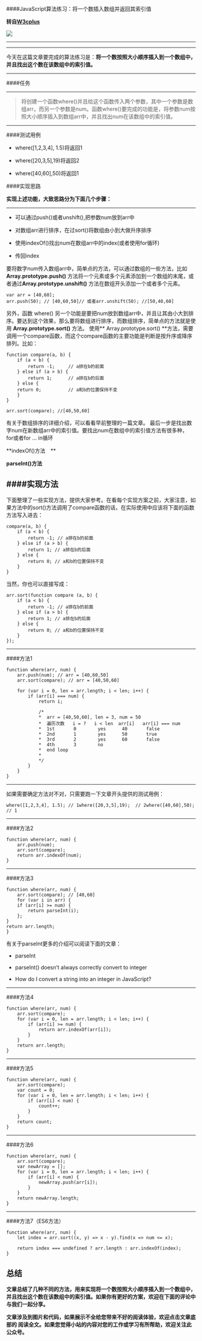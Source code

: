 ####JavaScript算法练习：将一个数插入数组并返回其索引值

**转自[W3cplus](http://mp.weixin.qq.com/s?__biz=MjM5NzE0MjQ2Mw==&mid=2652491635&idx=1&sn=fbb28de7b4ecb6a9ed213d14129f37b3&scene=0#wechat_redirect)**

![](http://mmbiz.qpic.cn/mmbiz/4biceW6butxrZoer1Uo6FFOaJh0tJrjqjWp6wty0yIsV8aTnjgl5SGGhAvBjWmFaOaZXb7DEngxlybUGxsEC8Cg/640?wx_fmt=jpeg&tp=webp&wxfrom=5)

- - - - - 
- - - - - 

今天在这篇文章要完成的算法练习是：**将一个数按照大小顺序插入到一个数组中，并且找出这个数在该数组中的索引值。**
- - - - - 
####任务
- - - - - 

> 将创建一个函数where()并且给这个函数传入两个参数，其中一个参数是数组arr，而另一个参数是num。函数where()要完成的功能是，将参数num按照大小顺序插入到数组arr中，并且找出num在该数组中的索引值。


- - - 
####测试用例
- where([1,2,3,4], 1.5)将返回1

- where([20,3,5],19)将返回2

- where([40,60],50)将返回1

####实现思路

**实现上述功能，大致思路分为下面几个步骤：** 
- - -

* 可以通过push()或者unshift(),把参数num放到arr中

* 对数组arr进行排序，在过sort()将数组由小到大做升序排序

* 使用indexOf()找出num在数组arr中的index(或者使用for循环)

* 传回index

要将数字num传入数组arr中，简单点的方法，可以通过数组的一些方法，比如**Array.prototype.push()** 方法将一个元素或多个元素添加到一个数组的末尾，或者通过**Array.prototype.unshift()** 方法在数组开头添加一个或者多个元素。

	var arr = [40,60];
	arr.push(50); // [40,60,50]// 或者arr.unshift(50); //[50,40,60]


另外，函数 where() 另一个功能是要把num放到数组arr中，并且让其由小大到排序。要达到这个效果，那么要将数组进行排序，而数组排序，简单点的方法就是使用 **Array.prototype.sort()** 方法。
使用** Array.prototype.sort() **方法，需要调用一个compare函数，而这个compare函数的主要功能是判断是按升序或降序排列。比如：

	function compare(a, b) {
    	if (a < b) {        
        	return -1;　　　// a排在b的前面
    	} else if (a > b) {        
        	return 1; 　　　// a排在b的后面
    	} else {        
        return 0;　　　　　　// a和b的位置保持不变
    	}
	}

	arr.sort(compare); //[40,50,60]


有关于数组排序的详细介绍，可以看看早前整理的一篇文章。
最后一步是找出数字num在新数组arr中的索引值。要找出num在数组中的索引值方法有很多种，
for或者for ... in循环

**indexOf()方法　**

**parseInt()方法**

####实现方法
---

下面整理了一些实现方法，提供大家参考。在看每个实现方案之前，大家注意，如果方法中的sort()方法调用了compare函数的话，在实际使用中应该将下面的函数方法写入进去：
	
    compare(a, b) {
        if (a < b) {
        	return -1; // a排在b的前面
        } else if (a > b) {
        	return 1; // a排在b的后面
        } else { 
        	return 0; // a和b的位置保持不变
        }
    }
当然，你也可以直接写成：

	
    arr.sort(function compare (a, b) {
    	if (a < b) {        
        	return -1; // a排在b的前面
    	} else if (a > b) {        
    		return 1; // a排在b的后面
    	} else {        
    		return 0; // a和b的位置保持不变
    	}
    });


----

####方法1

	
    function where(arr, num) {
    	arr.push(num); // arr = [40,60,50]
    	arr.sort(compare); // arr = [40,50,60]
        
    	for (var i = 0, len = arr.length; i < len; i++) {        
        	if (arr[i] === num) {
            	return i;            
                
                /*
             	*  arr = [40,50,60], len = 3, num = 50
             	*  遍历次数   i = ?   i < len  arr[i]   arr[i] === num
             	*  1st       0        yes      40       false
             	*  2nd       1        yes      50       true
             	*  3rd       2        yes      60       false
             	*  4th       3        no
             	*  end loop
             	*  
             	*/
        	}
    	}
    }

---
如果需要确定方法对不对，只需要跑一下文章开头提供的测试用例：

	
    where([1,2,3,4], 1.5); // 1where([20,3,5],19);  // 2where([40,60],50);  // 1

---
####方法2

	
	function where(arr, num) {
    	arr.push(num);
    	arr.sort(compare);    
        return arr.indexOf(num);
	}
---
####方法3

	
    function where(arr, num) {
    	arr.sort(compare); // [40,60]
    	for (var i in arr) {
        if (arr[i] >= num) {
        	return parseInt(i);
        };
    }    
    return arr.length;
    }
    
有关于parseInt更多的介绍可以阅读下面的文章：

* parseInt

* parseInt() doesn’t always correctly convert to integer

* How do I convert a string into an integer in JavaScript?

---
####方法4

	
    function where(arr, num) {
    	arr.sort(compare);    
        for (var i = 0, len = arr.length; i < len; i++) {
        	if (arr[i] >= num) {
            	return arr.indexOf(arr[i]);
        	}
    	}
        return arr.length;
    }

---
####方法5

	
    function where(arr, num) {
    	arr.sort(compare);    
        var count = 0;    
        for (var i = 0, len = arr.length; i < len; i++) {
        	if (arr[i] < num) {
            	count++;
        	}
    	}
        return count;﻿
    }

---
####方法6

	
    function where(arr, num) {
    	arr.sort(compare);    
        var newArray = [];    
        for (var i = 0, len = arr.length; i < len; i++) {
        	if (arr[i] < num) {
            	newArray.push(arr[i]);
        	}
    	}    
        return newArray.length;
    }

---
####方法7（ES6方法）

	
    function where(arr, num) {
    	let index = arr.sort((x, y) => x - y).find(x => num <= x);    
        
        return index === undefined ? arr.length : arr.indexOf(index);
    }

总结
---

**文章总结了几种不同的方法，用来实现将一个数按照大小顺序插入到一个数组中，并且找出这个数在该数组中的索引值。如果你有更好的方案，欢迎在下面的评论中与我们一起分享。**


**文章涉及到图片和代码，如果展示不全给您带来不好的阅读体验，欢迎点击文章底部的 阅读全文。如果您觉得小站的内容对您的工作或学习有所帮助，欢迎关注此公众号。**









